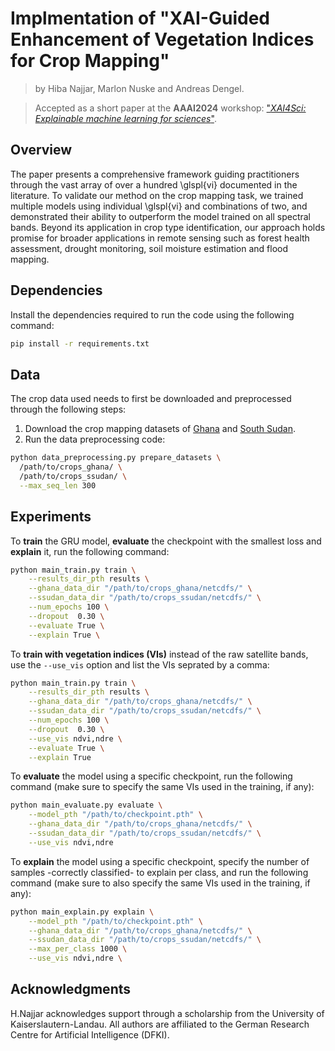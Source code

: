 
# Implmentation of "XAI-Guided Enhancement of Vegetation Indices for Crop Mapping"

> by Hiba Najjar, Marlon Nuske and Andreas Dengel.

> Accepted as a short paper at the **AAAI2024** workshop: ["*XAI4Sci: Explainable machine learning for sciences*"](https://xai4sci.github.io/).

## Overview


The paper presents a comprehensive framework guiding practitioners through the vast array of over a hundred \glspl{vi} documented in the literature. To validate our method on the crop mapping task, we trained multiple models using individual \glspl{vi} and combinations of two, and demonstrated their ability to outperform the model trained on all spectral bands. Beyond its application in crop type identification, our approach holds promise for broader applications in remote sensing such as forest health assessment, drought monitoring, soil moisture estimation and flood mapping.


## Dependencies

Install the dependencies required to run the code using the following command:

```bash
pip install -r requirements.txt
```


## Data

The crop data used needs to first be downloaded and preprocessed through the following steps:
1. Download the crop mapping datasets of [Ghana](https://beta.source.coop/repositories/stanford/africa-crops-ghana/description/) and [South Sudan](https://beta.source.coop/repositories/stanford/african-crops-south-sudan/download/).
2. Run the data preprocessing code:

```bash
python data_preprocessing.py prepare_datasets \
  /path/to/crops_ghana/ \
  /path/to/crops_ssudan/ \
  --max_seq_len 300
```

## Experiments

To **train** the GRU model, **evaluate** the checkpoint with the smallest loss and **explain** it, run the following command:

```bash
python main_train.py train \
    --results_dir_pth results \
    --ghana_data_dir "/path/to/crops_ghana/netcdfs/" \
    --ssudan_data_dir "/path/to/crops_ssudan/netcdfs/" \
    --num_epochs 100 \
    --dropout  0.30 \
    --evaluate True \
    --explain True \
```

To **train with vegetation indices (VIs)** instead of the raw satellite bands, use the `--use_vis` option and list the VIs seprated by a comma: 
```bash
python main_train.py train \
    --results_dir_pth results \
    --ghana_data_dir "/path/to/crops_ghana/netcdfs/" \
    --ssudan_data_dir "/path/to/crops_ssudan/netcdfs/" \
    --num_epochs 100 \
    --dropout  0.30 \
    --use_vis ndvi,ndre \
    --evaluate True \
    --explain True 
```

To **evaluate** the model using a specific checkpoint, run the following command (make sure to specify the same VIs used in the training, if any):
```bash
python main_evaluate.py evaluate \
    --model_pth "/path/to/checkpoint.pth" \
    --ghana_data_dir "/path/to/crops_ghana/netcdfs/" \
    --ssudan_data_dir "/path/to/crops_ssudan/netcdfs/" \
    --use_vis ndvi,ndre 
```

To **explain** the model using a specific checkpoint, specify the number of samples -correctly classified- to explain per class, and run the following command (make sure to also specify the same VIs used in the training, if any):
```bash
python main_explain.py explain \
    --model_pth "/path/to/checkpoint.pth" \
    --ghana_data_dir "/path/to/crops_ghana/netcdfs/" \
    --ssudan_data_dir "/path/to/crops_ssudan/netcdfs/" \
    --max_per_class 1000 \
    --use_vis ndvi,ndre \
```

## Acknowledgments

H.Najjar acknowledges support through a scholarship from the University of Kaiserslautern-Landau. All authors are affiliated to the German Research Centre for Artificial Intelligence (DFKI).

